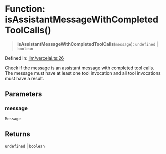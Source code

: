 # Function: isAssistantMessageWithCompletedToolCalls()

> **isAssistantMessageWithCompletedToolCalls**(`message`): `undefined` \| `boolean`

Defined in: [llm/vercelai.ts:26](https://github.com/GeoDaCenter/openassistant/blob/fd29806c870b11792765637bc0dc6fbb46bd3016/packages/core/src/llm/vercelai.ts#L26)

Check if the message is an assistant message with completed tool calls.
The message must have at least one tool invocation and all tool invocations
must have a result.

## Parameters

### message

`Message`

## Returns

`undefined` \| `boolean`
